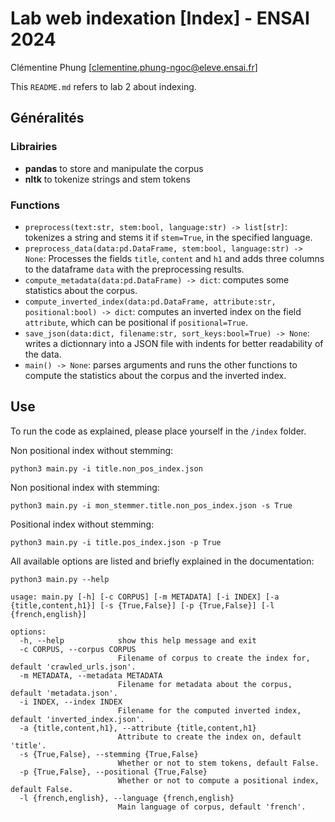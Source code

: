 # Lab web indexation [Index] - ENSAI 2024
Clémentine Phung [clementine.phung-ngoc@eleve.ensai.fr]

This `README.md` refers to lab 2 about indexing.

## Généralités

### Librairies
- **pandas** to store and manipulate the corpus
- **nltk** to tokenize strings and stem tokens

### Functions

- `preprocess(text:str, stem:bool, language:str) -> list[str]`: tokenizes a string and stems it if `stem=True`, in the specified language.
- `preprocess_data(data:pd.DataFrame, stem:bool, language:str) -> None`: Processes the fields `title`, `content` and `h1` and adds three columns to the dataframe `data` with the preprocessing results.
- `compute_metadata(data:pd.DataFrame) -> dict`: computes some statistics about the corpus.
- `compute_inverted_index(data:pd.DataFrame, attribute:str, positional:bool) -> dict`: computes an inverted index on the field `attribute`, which can be positional if `positional=True`.
- `save_json(data:dict, filename:str, sort_keys:bool=True) -> None`: writes a dictionnary into a JSON file with indents for better readability of the data.
- `main() -> None`: parses arguments and runs the other functions to compute the statistics about the corpus and the inverted index.

## Use

To run the code as explained, please place yourself in the `/index` folder.

Non positional index without stemming:
```
python3 main.py -i title.non_pos_index.json
```
Non positional index with stemming: 
```
python3 main.py -i mon_stemmer.title.non_pos_index.json -s True
```
Positional index without stemming:
```
python3 main.py -i title.pos_index.json -p True
```
All available options are listed and briefly explained in the documentation:
```
python3 main.py --help
```
```
usage: main.py [-h] [-c CORPUS] [-m METADATA] [-i INDEX] [-a {title,content,h1}] [-s {True,False}] [-p {True,False}] [-l {french,english}]

options:
  -h, --help            show this help message and exit
  -c CORPUS, --corpus CORPUS
                        Filename of corpus to create the index for, default 'crawled_urls.json'.
  -m METADATA, --metadata METADATA
                        Filename for metadata about the corpus, default 'metadata.json'.
  -i INDEX, --index INDEX
                        Filename for the computed inverted index, default 'inverted_index.json'.
  -a {title,content,h1}, --attribute {title,content,h1}
                        Attribute to create the index on, default 'title'.
  -s {True,False}, --stemming {True,False}
                        Whether or not to stem tokens, default False.
  -p {True,False}, --positional {True,False}
                        Whether or not to compute a positional index, default False.
  -l {french,english}, --language {french,english}
                        Main language of corpus, default 'french'.
```
